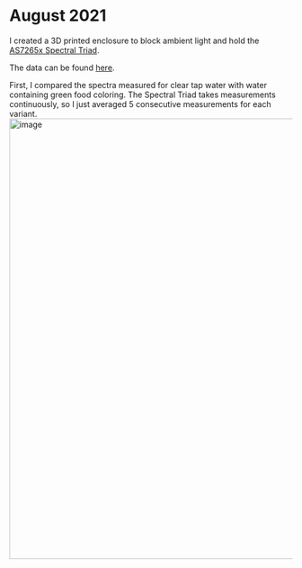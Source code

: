 # August 2021 

I created a 3D printed enclosure to block ambient light and hold the [AS7265x Spectral Triad](https://www.sparkfun.com/products/15050). 

The data can be found [here](https://docs.google.com/spreadsheets/d/18tIvDpiz1NvjK_i_9pyhub3FySeUjG97rWv8cSUtHuc/edit?usp=sharing). 

First, I compared the spectra measured for clear tap water with water containing green food coloring. The Spectral Triad takes measurements continuously, so I just averaged 5 consecutive measurements for each variant. 
<img width="783" alt="image" src="https://user-images.githubusercontent.com/10489972/132110630-2a6c5a75-afbe-4c98-a12b-bc3f0cdf3579.png">
